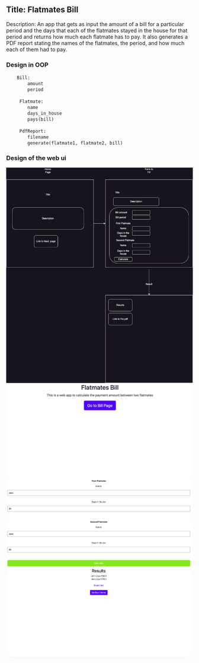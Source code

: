 ## Title: Flatmates Bill
Description: An app that gets as input the amount of a bill for a particular period
and the     days that each of the flatmates stayed in the house for that period
and returns how much each flatmate has to pay. It also generates a PDF report
stating the names of the flatmates, the period, and how much each of them had to pay.
### Design in OOP 
        Bill:
            amount
            period

         Flatmate:
            name
            days_in_house
            pays(bill)

         PdfReport:
            filename
            generate(flatmate1, flatmate2, bill)

### Design of the web ui

![design](flatmate_bills/files/design.drawio.png)
![screen1](flatmate_bills/files/screen1.png)
![screen2](flatmate_bills/files/screen2.png)
![screen3](flatmate_bills/files/screen3.png)